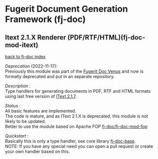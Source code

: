 # Fugerit Document Generation Framework (fj-doc)

## Itext 2.1.X Renderer (PDF/RTF/HTML)(fj-doc-mod-itext)

[back to fj-doc index](https://github.com/fugerit-org/fj-doc.git)  

*Deprecation* (2022-11-17):  
Previously this module was part of the [Fugerit Doc Venus](https://github.com/fugerit-org/fj-doc.git) and now is formally deprecated and put in an separate repository.

*Description* :  
Type handlers for generating documents in PDF, RTF and HTML formats using last free version of 
[IText 2.1.7](https://mvnrepository.com/artifact/com.lowagie/itext/2.1.7).

*Status* :  
All basic features are implemented.  
The code is mature, and as IText 2.1.X is deprecated, this module is not likely to be updated.  
Better to use the module based on Apache FOP [fj-doc/fj-doc-mod-fop](https://github.com/fugerit-org/fj-doc.git) 

*Quickstart* :  
Basically this is only a type handler, see core library [fj-doc-base](https://github.com/fugerit-org/fj-doc.git).  
NOTE: If you have any special need you can open a pull request or create your own handler based on this.